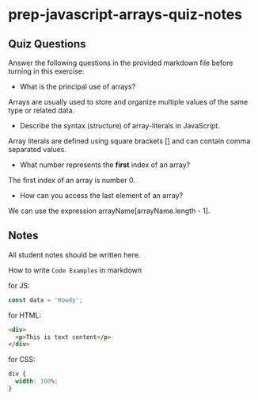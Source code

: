 # prep-javascript-arrays-quiz-notes

## Quiz Questions

Answer the following questions in the provided markdown file before turning in this exercise:

- What is the principal use of arrays?

Arrays are usually used to store and organize multiple values of the same type or related data.

- Describe the syntax (structure) of array-literals in JavaScript.

Array literals are defined using square brackets [] and can contain comma separated values.

- What number represents the **first** index of an array?

The first index of an array is number 0.

- How can you access the last element of an array?

We can use the expression arrayName[arrayName.length - 1].

## Notes

All student notes should be written here.

How to write `Code Examples` in markdown

for JS:

```javascript
const data = 'Howdy';
```

for HTML:

```html
<div>
  <p>This is text content</p>
</div>
```

for CSS:

```css
div {
  width: 100%;
}
```
